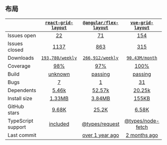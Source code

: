 ## 布局
|   | [`react-grid-layout`][b0] | [`@angular/flex-layout`][r0] | [`vue-grid-layout`][n0] |
|---|:---:|:---:|:----:|
| Issues open           | [22][IO1] | [71](https://github.com/request/request/issues?q=is%3Aissue+is%3Aopen+sort%3Aupdated-desc) | [154](https://github.com/node-fetch/node-fetch/issues?q=is%3Aissue+is%3Aopen+sort%3Aupdated-desc) |
| Issues closed         | [1137][IC1] | [863][IC2] | [315][IC3] |
| Downloads             | [`193,780/weekly`][DL1] | [`266,912/weekly`][DL2] | [`90.43M/month`](https://www.npmjs.com/package/node-fetch) |
| Coverage              | [98%](https://coveralls.io/github/sindresorhus/got) | [97%](https://coveralls.io/github/request/request) | [100%](https://coveralls.io/github/bitinn/node-fetch) |
| Build                 | [unknown](https://travis-ci.com/github/sindresorhus/got) | [passing](https://travis-ci.org/github/request/request) | [passing](https://travis-ci.org/github/bitinn/node-fetch) |
| Bugs                  | [7](https://github.com/sindresorhus/got/issues?q=is%3Aissue+is%3Aopen+sort%3Aupdated-desc+label%3Abug) | [1](https://github.com/request/request/issues?q=is%3Aissue+is%3Aopen+sort%3Aupdated-desc+label%3A%22Needs+investigation%22) | [31](https://github.com/node-fetch/node-fetch/issues?q=is%3Aissue+is%3Aopen+sort%3Aupdated-desc+label%3Abug) |
| Dependents            | [5.46k](https://www.npmjs.com/package/got?activeTab=dependents) | [52.57k](https://www.npmjs.com/package/request?activeTab=dependents) | [20.25k](https://www.npmjs.com/package/node-fetch?activeTab=dependents) |
| Install size          | [1.33MB](https://packagephobia.com/result?p=got) | [3.84MB](https://packagephobia.com/result?p=request) | [155KB](https://packagephobia.com/result?p=node-fetch) |
| GitHub stars          | [9.68K](https://github.com/sindresorhus/got) | [25.2K](https://github.com/request/request) | [6.58K](https://github.com/node-fetch/node-fetch) |
| TypeScript support    | [included](https://github.com/sindresorhus/got) | [@types/request](https://github.com/request/request) | [@types/node-fetch](https://github.com/node-fetch/node-fetch) |
| Last commit           |  | [over 1 year ago](https://github.com/request/request/commits) | [2 months ago](https://github.com/node-fetch/node-fetch/commits) |

[r0]: https://github.com/angular/flex-layout
[n0]: https://github.com/jbaysolutions/vue-grid-layout
[b0]: https://github.com/react-grid-layout/react-grid-layout

[IO1]: https://github.com/react-grid-layout/react-grid-layout/issues
[IO2]: https://github.com/angular/flex-layout/issues
[IO3]: https://github.com/jbaysolutions/vue-grid-layout/issues
[IC1]: https://github.com/react-grid-layout/react-grid-layout/issues
[IC2]: https://github.com/angular/flex-layout/issues
[IC3]: https://github.com/jbaysolutions/vue-grid-layout/issues

[DL1]: https://www.npmjs.com/package/react-grid-layout
[DL2]: https://www.npmjs.com/package/@angular/flex-layout
[DL3]: https://www.npmjs.com/package/vue-grid-layout